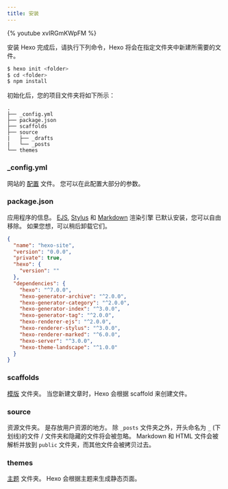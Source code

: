 ```yaml
---
title: 安装
---
```


{% youtube xvIRGmKWpFM %}

安装 Hexo 完成后，请执行下列命令，Hexo 将会在指定文件夹中新建所需要的文件。

```bash
$ hexo init <folder>
$ cd <folder>
$ npm install
```

初始化后，您的项目文件夹将如下所示：

```plain
.
├── _config.yml
├── package.json
├── scaffolds
├── source
|   ├── _drafts
|   └── _posts
└── themes
```

### \_config.yml

网站的 [配置](configuration.html) 文件。 您可以在此配置大部分的参数。

### package.json

应用程序的信息。 [EJS](https://ejs.co/), [Stylus](http://learnboost.github.io/stylus/) 和 [Markdown](http://daringfireball.net/projects/markdown/) 渲染引擎 已默认安装，您可以自由移除。 如果您想，可以稍后卸载它们。

```json package.json
{
  "name": "hexo-site",
  "version": "0.0.0",
  "private": true,
  "hexo": {
    "version": ""
  },
  "dependencies": {
    "hexo": "^7.0.0",
    "hexo-generator-archive": "^2.0.0",
    "hexo-generator-category": "^2.0.0",
    "hexo-generator-index": "^3.0.0",
    "hexo-generator-tag": "^2.0.0",
    "hexo-renderer-ejs": "^2.0.0",
    "hexo-renderer-stylus": "^3.0.0",
    "hexo-renderer-marked": "^6.0.0",
    "hexo-server": "^3.0.0",
    "hexo-theme-landscape": "^1.0.0"
  }
}
```

### scaffolds

[模版](writing#模版（Scaffold）) 文件夹。 当您新建文章时，Hexo 会根据 scaffold 来创建文件。

### source

资源文件夹。 是存放用户资源的地方。 除 `_posts` 文件夹之外，开头命名为 `_` (下划线)的文件 / 文件夹和隐藏的文件将会被忽略。 Markdown 和 HTML 文件会被解析并放到 `public` 文件夹，而其他文件会被拷贝过去。

### themes

[主题](themes.html) 文件夹。 Hexo 会根据主题来生成静态页面。
